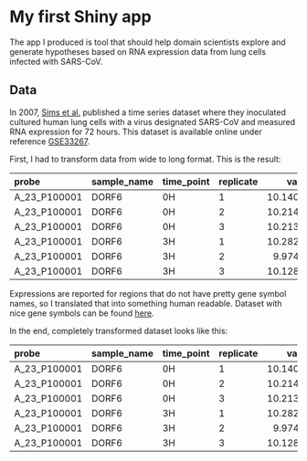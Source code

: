 # My first Shiny app

The app I produced is tool that should help domain scientists explore and generate hypotheses based on RNA expression data from lung cells infected with SARS-CoV.

## Data

In 2007, [Sims et al.](https://pubmed.ncbi.nlm.nih.gov/17451829/) published a time series dataset where they inoculated cultured human lung cells with a virus designated SARS-CoV and measured RNA expression for 72 hours. This dataset is available online under reference [GSE33267](https://www.ncbi.nlm.nih.gov/geo/query/acc.cgi?acc=GSE33267). 

First, I had to transform data from wide to long format. This is the result: 

|probe        |sample_name |time_point |replicate |    value|
|:------------|:-----------|:----------|:---------|--------:|
|A_23_P100001 |DORF6       |0H         |1         | 10.14091|
|A_23_P100001 |DORF6       |0H         |2         | 10.21428|
|A_23_P100001 |DORF6       |0H         |3         | 10.21319|
|A_23_P100001 |DORF6       |3H         |1         | 10.28294|
|A_23_P100001 |DORF6       |3H         |2         |  9.97440|
|A_23_P100001 |DORF6       |3H         |3         | 10.12804|

Expressions are reported for regions that do not have pretty gene symbol names, so I translated that into something human readable. Dataset with nice gene symbols can be found [here](https://www.ncbi.nlm.nih.gov/geo/query/acc.cgi?acc=GPL4133).

In the end, completely transformed dataset looks like this:

|probe        |sample_name |time_point |replicate |    value|GENE_SYMBOL |
|:------------|:-----------|:----------|:---------|--------:|:-----------|
|A_23_P100001 |DORF6       |0H         |1         | 10.14091|FAM174B     |
|A_23_P100001 |DORF6       |0H         |2         | 10.21428|FAM174B     |
|A_23_P100001 |DORF6       |0H         |3         | 10.21319|FAM174B     |
|A_23_P100001 |DORF6       |3H         |1         | 10.28294|FAM174B     |
|A_23_P100001 |DORF6       |3H         |2         |  9.97440|FAM174B     |
|A_23_P100001 |DORF6       |3H         |3         | 10.12804|FAM174B     |








